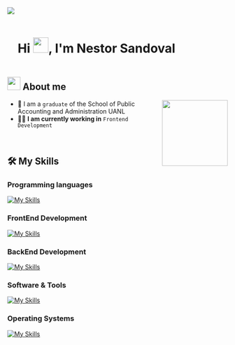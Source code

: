 
<img src="https://user-images.githubusercontent.com/73097560/115834477-dbab4500-a447-11eb-908a-139a6edaec5c.gif">



<div id="user-content-toc">
  <ul align="left">
    <summary><h1 style="display: inline-block">Hi <img src="https://media.giphy.com/media/hvRJCLFzcasrR4ia7z/giphy.gif" width="35">, I'm Nestor Sandoval</h1></summary>
  </ul>
</div>



## <picture><img src = "https://github.com/7oSkaaa/7oSkaaa/blob/main/Images/about_me.gif?raw=true" width = 30px></picture> About me

<picture> <img align="right" src="https://media.tenor.com/3WpDDjIaIuAAAAAM/fabulous-milhousevanhouten.gif" width = 150px></picture>

- :school: I am a `graduate` of the School of Public Accounting and Administration UANL
- :technologist: **I am currently working in** `Frontend Development`

<br>

## 🛠️ My Skills

### Programming languages
[![My Skills](https://skillicons.dev/icons?i=js,ts)](https://skillicons.dev)

### FrontEnd Development
[![My Skills](https://skillicons.dev/icons?i=react,nextjs,tailwind,html,css,vscode)](https://skillicons.dev)

### BackEnd Development
[![My Skills](https://skillicons.dev/icons?i=cs,net,visualstudio)](https://skillicons.dev)

### Software & Tools
[![My Skills](https://skillicons.dev/icons?i=git,github,figma,photoshop)](https://skillicons.dev)

### Operating Systems
[![My Skills](https://skillicons.dev/icons?i=linux,windows)](https://skillicons.dev)



<br>




